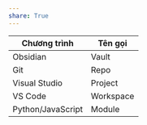 ```yaml
---
share: True
---
```

| Chương trình      | Tên gọi   |
| ----------------- | --------- |
| Obsidian          | Vault     |
| Git               | Repo      |
| Visual Studio     | Project   |
| VS Code           | Workspace |
| Python/JavaScript | Module    |
